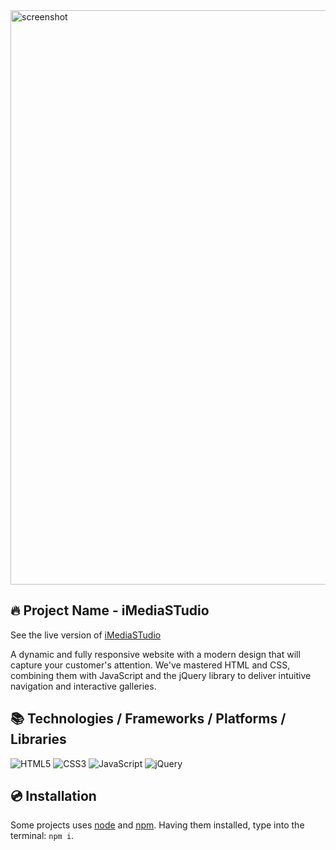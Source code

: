 <img width="1886" height="919" alt="screenshot" src="https://github.com/user-attachments/assets/d40f3220-70e3-4e20-9385-926cc226859a" />

## 🔥 Project Name - iMediaSTudio
See the live version of [iMediaSTudio](https://imediasystem.github.io/iMediaSTudio/)
&nbsp;

A dynamic and fully responsive website with a modern design that will capture your customer's attention. We've mastered HTML and CSS, combining them with JavaScript and the jQuery library to deliver intuitive navigation and interactive galleries.
&nbsp;

## 📚 Technologies / Frameworks / Platforms / Libraries
![HTML5](https://img.shields.io/badge/html5-%23E34F26.svg?style=for-the-badge&logo=html5&logoColor=white)
![CSS3](https://img.shields.io/badge/css3-%231572B6.svg?style=for-the-badge&logo=css3&logoColor=white)
![JavaScript](https://img.shields.io/badge/javascript-%23323330.svg?style=for-the-badge&logo=javascript&logoColor=%23F7DF1E)
![jQuery](https://img.shields.io/badge/jquery-brown.svg?style=for-the-badge&logo=jquery&logoColor=%23F7DF1E)
&nbsp;

## 💿 Installation
Some projects uses [node](https://nodejs.org/en/) and [npm](https://www.npmjs.com/). Having them installed, type into the terminal: `npm i`.
&nbsp;
